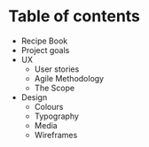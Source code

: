# Table of contents

  * Recipe Book 
  * Project goals
  * UX
     * User stories
     * Agile Methodology
     * The Scope
  * Design
     * Colours
     * Typography
     * Media
     * Wireframes